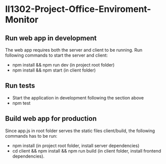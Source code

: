 # II1302-Project-Office-Enviroment-Monitor

## Run web app in development
The web app requires both the server and client to be running.
Run following commands to start the server and client:
- npm install && npm run dev (in project root folder)
- npm install && npm start   (in client folder)

## Run tests
- Start the application in development following the section above
- npm test

## Build web app for production
Since app.js in root folder serves the static files client/build, the following commands has to be run:
- npm install (in project root folder, install server dependencies)
- cd client && npm install && npm run build (in client folder, install frontend dependencies).


